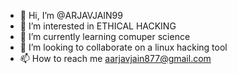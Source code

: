 - 👋 Hi, I’m @ARJAVJAIN99
- 👀 I’m interested in ETHICAL HACKING
- 🌱 I’m currently learning comuper science
- 💞️ I’m looking to collaborate on a linux hacking tool
- 📫 How to reach me aarjavjain877@gmail.com

<!---
ARJAVJAIN99/ARJAVJAIN99 is a ✨ special ✨ repository because its `README.md` (this file) appears on your GitHub profile.
You can click the Preview link to take a look at your changes.
--->
